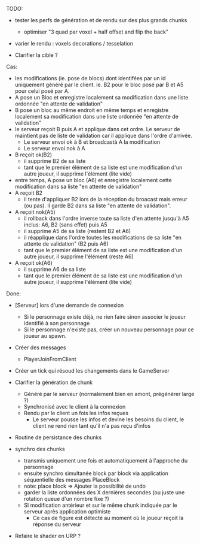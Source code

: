 TODO:

- tester les perfs de génération et de rendu sur des plus grands chunks
  - optimiser "3 quad par voxel + half offset and flip the back"

- varier le rendu : voxels decorations / tesselation
- Clarifier la cible ?

Cas:
- les modifications (ie. pose de blocs) dont identifées par un id uniquement généré par le client. ie. B2 pour le bloc posé par B et A5 pour celui posé par A.
- A pose un Bloc et enregistre localement sa modification dans une liste ordonnée "en attente de validation"
- B pose un bloc au même endroit en même temps et enregistre localement sa modification dans une liste ordonnée "en attente de validation"
- le serveur reçoit B puis A et applique dans cet ordre. Le serveur de maintient pas de liste de validation car il applique dans l'ordre d'arrivée.
  - Le serveur envoi ok à B et broadcastà A la modification
  - Le serveur envoi nok à A
- B reçoit ok(B2)
  - il supprime B2 de sa liste
  - tant que le premier élément de sa liste est une modification d'un autre joueur, il supprime l'élément (lite vide)
- entre temps, A pose un bloc (A6) et enregistre localement cette modification dans sa liste "en attente de validation"
- A reçoit B2
  - il tente d'appliquer B2 lors de la réception du broacast mais erreur (ou pas). Il garde B2 dans sa liste "en attente de validation".
- A reçoit nok(A5)
  - il rollback dans l'ordre inverse toute sa liste d'en attente jusqu'à A5 inclus: A6, B2 (sans effet) puis A5
  - il supprime A5 de sa liste (restent B2 et A6)
  - il réapplique dans l'ordre toutes les modifications de sa liste "en attente de validation" (B2 puis A6)
  - tant que le premier élément de sa liste est une modification d'un autre joueur, il supprime l'élément (reste A6)
- A reçoit ok(A6)
  - il supprime A6 de sa liste
  - tant que le premier élément de sa liste est une modification d'un autre joueur, il supprime l'élément (lite vide)

Done:
- [Serveur] lors d'une demande de connexion
  - Si le personnage existe déjà, ne rien faire sinon associer le joueur identifié à son personnage
  - Si le personnage n'existe pas, créer un nouveau personnage pour ce joueur au spawn.
- Créer des messages
  - PlayerJoinFromClient
- Créer un tick qui résoud les changements dans le GameServer
- Clarifier la génération de chunk
  - Généré par le serveur (normalement bien en amont, prégénérer large ?)
  - Synchronisé avec le client à la connexion
  - Rendu par le client un fois les infos reçues
    - Le serveur pousse les infos et devine les besoins du client, le client ne rend rien tant qu'il n'a pas reçu d'infos

- Routine de persistance des chunks


- synchro des chunks
  - transmis uniquement une fois et automatiquement à l'approche du personnage
  - ensuite synchro simultanée block par block via application séquentielle des messages PlaceBlock
  - note: place block => Ajouter la possibilité de undo
  - garder la liste ordonnées des X dernières secondes (ou juste une rotation queue d'un nombre fixe ?)
  - SI modification antérieur et sur le même chunk indiquée par le serveur après application optimiste
    - Ce cas de figure est détecté au moment où le joueur reçoit la réponse du serveur

- Refaire le shader en URP ?
